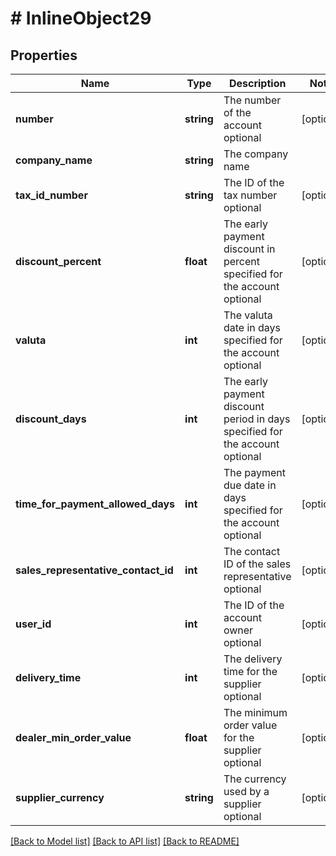 # # InlineObject29

## Properties

Name | Type | Description | Notes
------------ | ------------- | ------------- | -------------
**number** | **string** | The number of the account optional | [optional] 
**company_name** | **string** | The company name | 
**tax_id_number** | **string** | The ID of the tax number optional | [optional] 
**discount_percent** | **float** | The early payment discount in percent specified for the account optional | [optional] 
**valuta** | **int** | The valuta date in days specified for the account optional | [optional] 
**discount_days** | **int** | The early payment discount period in days specified for the account optional | [optional] 
**time_for_payment_allowed_days** | **int** | The payment due date in days specified for the account optional | [optional] 
**sales_representative_contact_id** | **int** | The contact ID of the sales representative optional | [optional] 
**user_id** | **int** | The ID of the account owner optional | [optional] 
**delivery_time** | **int** | The delivery time for the supplier optional | [optional] 
**dealer_min_order_value** | **float** | The minimum order value for the supplier optional | [optional] 
**supplier_currency** | **string** | The currency used by a supplier optional | [optional] 

[[Back to Model list]](../../README.md#documentation-for-models) [[Back to API list]](../../README.md#documentation-for-api-endpoints) [[Back to README]](../../README.md)


